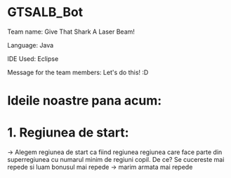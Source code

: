 # GTSALB_Bot
Team name: Give That Shark A Laser Beam!

Language: Java

IDE Used: Eclipse

Message for the team members: Let's do this! :D

# Ideile noastre pana acum:

# 1. Regiunea de start:
-> Alegem regiunea de start ca fiind regiunea regiunea care face parte din superregiunea cu numarul minim de regiuni copil. De ce? Se cucereste mai repede si luam bonusul mai repede -> marim armata mai repede

